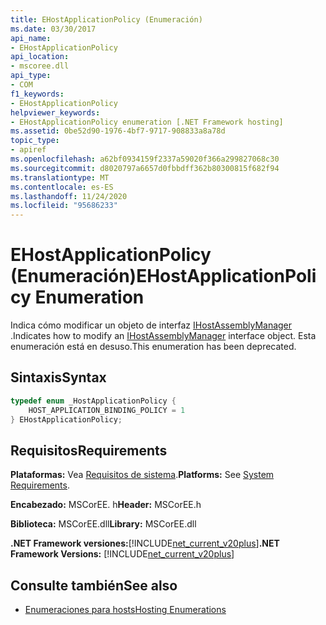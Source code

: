 ```yaml
---
title: EHostApplicationPolicy (Enumeración)
ms.date: 03/30/2017
api_name:
- EHostApplicationPolicy
api_location:
- mscoree.dll
api_type:
- COM
f1_keywords:
- EHostApplicationPolicy
helpviewer_keywords:
- EHostApplicationPolicy enumeration [.NET Framework hosting]
ms.assetid: 0be52d90-1976-4bf7-9717-908833a8a78d
topic_type:
- apiref
ms.openlocfilehash: a62bf0934159f2337a59020f366a299827068c30
ms.sourcegitcommit: d8020797a6657d0fbbdff362b80300815f682f94
ms.translationtype: MT
ms.contentlocale: es-ES
ms.lasthandoff: 11/24/2020
ms.locfileid: "95686233"
---
```

# <a name="ehostapplicationpolicy-enumeration"></a><span data-ttu-id="6977a-102">EHostApplicationPolicy (Enumeración)</span><span class="sxs-lookup"><span data-stu-id="6977a-102">EHostApplicationPolicy Enumeration</span></span>

<span data-ttu-id="6977a-103">Indica cómo modificar un objeto de interfaz [IHostAssemblyManager](ihostassemblymanager-interface.md) .</span><span class="sxs-lookup"><span data-stu-id="6977a-103">Indicates how to modify an [IHostAssemblyManager](ihostassemblymanager-interface.md) interface object.</span></span> <span data-ttu-id="6977a-104">Esta enumeración está en desuso.</span><span class="sxs-lookup"><span data-stu-id="6977a-104">This enumeration has been deprecated.</span></span>  
  
## <a name="syntax"></a><span data-ttu-id="6977a-105">Sintaxis</span><span class="sxs-lookup"><span data-stu-id="6977a-105">Syntax</span></span>  
  
```cpp  
typedef enum _HostApplicationPolicy {  
    HOST_APPLICATION_BINDING_POLICY = 1  
} EHostApplicationPolicy;  
```  
  
## <a name="requirements"></a><span data-ttu-id="6977a-106">Requisitos</span><span class="sxs-lookup"><span data-stu-id="6977a-106">Requirements</span></span>  

 <span data-ttu-id="6977a-107">**Plataformas:** Vea [Requisitos de sistema](../../get-started/system-requirements.md).</span><span class="sxs-lookup"><span data-stu-id="6977a-107">**Platforms:** See [System Requirements](../../get-started/system-requirements.md).</span></span>  
  
 <span data-ttu-id="6977a-108">**Encabezado:** MSCorEE. h</span><span class="sxs-lookup"><span data-stu-id="6977a-108">**Header:** MSCorEE.h</span></span>  
  
 <span data-ttu-id="6977a-109">**Biblioteca:** MSCorEE.dll</span><span class="sxs-lookup"><span data-stu-id="6977a-109">**Library:** MSCorEE.dll</span></span>  
  
 <span data-ttu-id="6977a-110">**.NET Framework versiones:**[!INCLUDE[net_current_v20plus](../../../../includes/net-current-v20plus-md.md)]</span><span class="sxs-lookup"><span data-stu-id="6977a-110">**.NET Framework Versions:** [!INCLUDE[net_current_v20plus](../../../../includes/net-current-v20plus-md.md)]</span></span>  
  
## <a name="see-also"></a><span data-ttu-id="6977a-111">Consulte también</span><span class="sxs-lookup"><span data-stu-id="6977a-111">See also</span></span>

- [<span data-ttu-id="6977a-112">Enumeraciones para hosts</span><span class="sxs-lookup"><span data-stu-id="6977a-112">Hosting Enumerations</span></span>](hosting-enumerations.md)
